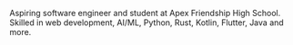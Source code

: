 Aspiring software engineer and student at Apex Friendship High School. Skilled in web development, AI/ML, Python, Rust, Kotlin, Flutter, Java and more.
